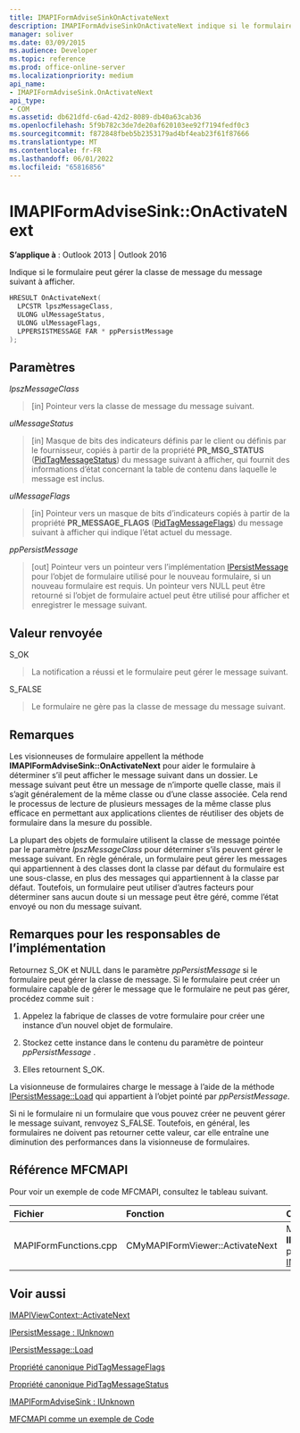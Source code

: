 ```yaml
---
title: IMAPIFormAdviseSinkOnActivateNext
description: IMAPIFormAdviseSinkOnActivateNext indique si le formulaire peut gérer la classe de message du message suivant à afficher.
manager: soliver
ms.date: 03/09/2015
ms.audience: Developer
ms.topic: reference
ms.prod: office-online-server
ms.localizationpriority: medium
api_name:
- IMAPIFormAdviseSink.OnActivateNext
api_type:
- COM
ms.assetid: db621dfd-c6ad-42d2-8089-db40a63cab36
ms.openlocfilehash: 5f9b782c3de7de20af620103ee92f7194fedf0c3
ms.sourcegitcommit: f872848fbeb5b2353179ad4bf4eab23f61f87666
ms.translationtype: MT
ms.contentlocale: fr-FR
ms.lasthandoff: 06/01/2022
ms.locfileid: "65816856"
---
```

# <a name="imapiformadvisesinkonactivatenext"></a>IMAPIFormAdviseSink::OnActivateNext

  
  
**S’applique à** : Outlook 2013 | Outlook 2016 
  
Indique si le formulaire peut gérer la classe de message du message suivant à afficher.
  
```cpp
HRESULT OnActivateNext(
  LPCSTR lpszMessageClass,
  ULONG ulMessageStatus,
  ULONG ulMessageFlags,
  LPPERSISTMESSAGE FAR * ppPersistMessage
);
```

## <a name="parameters"></a>Paramètres

 _lpszMessageClass_
  
> [in] Pointeur vers la classe de message du message suivant.
    
 _ulMessageStatus_
  
> [in] Masque de bits des indicateurs définis par le client ou définis par le fournisseur, copiés à partir de la propriété **PR_MSG_STATUS** ([PidTagMessageStatus](pidtagmessagestatus-canonical-property.md)) du message suivant à afficher, qui fournit des informations d’état concernant la table de contenu dans laquelle le message est inclus.
    
 _ulMessageFlags_
  
> [in] Pointeur vers un masque de bits d’indicateurs copiés à partir de la propriété **PR_MESSAGE_FLAGS** ([PidTagMessageFlags](pidtagmessageflags-canonical-property.md)) du message suivant à afficher qui indique l’état actuel du message.
    
 _ppPersistMessage_
  
> [out] Pointeur vers un pointeur vers l’implémentation [IPersistMessage](ipersistmessageiunknown.md) pour l’objet de formulaire utilisé pour le nouveau formulaire, si un nouveau formulaire est requis. Un pointeur vers NULL peut être retourné si l’objet de formulaire actuel peut être utilisé pour afficher et enregistrer le message suivant. 
    
## <a name="return-value"></a>Valeur renvoyée

S_OK 
  
> La notification a réussi et le formulaire peut gérer le message suivant.
    
S_FALSE 
  
> Le formulaire ne gère pas la classe de message du message suivant.
    
## <a name="remarks"></a>Remarques

Les visionneuses de formulaire appellent la méthode **IMAPIFormAdviseSink::OnActivateNext** pour aider le formulaire à déterminer s’il peut afficher le message suivant dans un dossier. Le message suivant peut être un message de n’importe quelle classe, mais il s’agit généralement de la même classe ou d’une classe associée. Cela rend le processus de lecture de plusieurs messages de la même classe plus efficace en permettant aux applications clientes de réutiliser des objets de formulaire dans la mesure du possible. 
  
La plupart des objets de formulaire utilisent la classe de message pointée par le paramètre  _lpszMessageClass_ pour déterminer s’ils peuvent gérer le message suivant. En règle générale, un formulaire peut gérer les messages qui appartiennent à des classes dont la classe par défaut du formulaire est une sous-classe, en plus des messages qui appartiennent à la classe par défaut. Toutefois, un formulaire peut utiliser d’autres facteurs pour déterminer sans aucun doute si un message peut être géré, comme l’état envoyé ou non du message suivant. 
  
## <a name="notes-to-implementers"></a>Remarques pour les responsables de l’implémentation

Retournez S_OK et NULL dans le paramètre _ppPersistMessage_ si le formulaire peut gérer la classe de message. Si le formulaire peut créer un formulaire capable de gérer le message que le formulaire ne peut pas gérer, procédez comme suit : 
  
1. Appelez la fabrique de classes de votre formulaire pour créer une instance d’un nouvel objet de formulaire.
    
2. Stockez cette instance dans le contenu du paramètre de pointeur  _ppPersistMessage_ . 
    
3. Elles retournent S_OK.
    
La visionneuse de formulaires charge le message à l’aide de la méthode [IPersistMessage::Load](ipersistmessage-load.md) qui appartient à l’objet pointé par  _ppPersistMessage_.
  
Si ni le formulaire ni un formulaire que vous pouvez créer ne peuvent gérer le message suivant, renvoyez S_FALSE. Toutefois, en général, les formulaires ne doivent pas retourner cette valeur, car elle entraîne une diminution des performances dans la visionneuse de formulaires.
  
## <a name="mfcmapi-reference"></a>Référence MFCMAPI

Pour voir un exemple de code MFCMAPI, consultez le tableau suivant.
  
|**Fichier**|**Fonction**|**Commentaire**|
|:-----|:-----|:-----|
|MAPIFormFunctions.cpp  <br/> |CMyMAPIFormViewer::ActivateNext  <br/> |MFCMAPI utilise la méthode **IMAPIFormAdviseSink::OnActivateNext** pour implémenter la méthode [IMAPIViewContext::ActivateNext](imapiviewcontext-activatenext.md) . |
   
## <a name="see-also"></a>Voir aussi



[IMAPIViewContext::ActivateNext](imapiviewcontext-activatenext.md)
  
[IPersistMessage : IUnknown](ipersistmessageiunknown.md)
  
[IPersistMessage::Load](ipersistmessage-load.md)
  
[Propriété canonique PidTagMessageFlags](pidtagmessageflags-canonical-property.md)
  
[Propriété canonique PidTagMessageStatus](pidtagmessagestatus-canonical-property.md)
  
[IMAPIFormAdviseSink : IUnknown](imapiformadvisesinkiunknown.md)


[MFCMAPI comme un exemple de Code](mfcmapi-as-a-code-sample.md)

